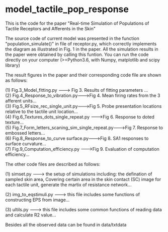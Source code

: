 # model_tactile_pop_response

This is the code for the paper "Real-time Simulation of Populations of Tactile Receptors and Afferents in the Skin"
 
The source code of current model was presented in the function "population_simulate()" in file of receptor.py, which correctly implements the diagram as illustrated in Fig. 1 in the paper. All the simulation results in the paper were obtained by calling this funtion. You can run the code directly on your computer (>=Python3.6, with Numpy, matplotlib and scipy library)

The result figures in the paper and their corresponding code file are shown as follows:  

 
(1)  Fig.3_Model_fitting.py ---> Fig 3. Results of fitting parameters ...  
(2)  Fig.4_Response_to_vibration.py--->Fig 4. Mean firing rates from the 3 afferent units...  
(3)  Fig.5_RFsize_rec_single_unit.py--->Fig 5. Probe presentation locations relative to the tactile unit location...  
(4)  Fig.6_Textures_dots_single_repeat.py --->Fig 6. Response to doted texture...  
(5)  Fig.7_Form_letters_scaning_sim_single_repeat.py--->Fig 7. Response to embossed letters...  
(6)  Fig.8_Response_to_curve surface.py--->Fig 8. SA1 responses to surface curvature...   
(7)  Fig.9_Computation_efficiency.py --->Fig 9. Evaluation of computation efficiency...
 

The  other code files are described as follows:

(1) simset.py ---> the setup of simulations including: the defination of sampled skin area, Covering certain area in the skin contact (SC) image for each tactile unit, generate the martix of resistance network... 

(2) img_to_eqstimuli.py ---> this file includes some functions of constructing EPS from image... 

(3) ultils.py ---> this file includes some common functions of reading data and calculate R2 value... 

Besides all the observed data can be found in data/txtdata

